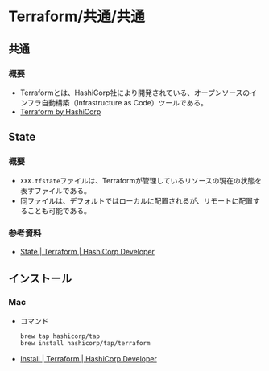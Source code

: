 # Terraform/共通/共通

## 共通

### 概要

- Terraformとは、HashiCorp社により開発されている、オープンソースのインフラ自動構築（Infrastructure as Code）ツールである。
- [Terraform by HashiCorp](https://www.terraform.io/)

## State

### 概要

- `XXX.tfstate`ファイルは、Terraformが管理しているリソースの現在の状態を表すファイルである。
- 同ファイルは、デフォルトではローカルに配置されるが、リモートに配置することも可能である。

### 参考資料

- [State | Terraform | HashiCorp Developer](https://developer.hashicorp.com/terraform/language/state)

## インストール

### Mac

- コマンド

  ```bash
  brew tap hashicorp/tap
  brew install hashicorp/tap/terraform
  ```

- [Install | Terraform | HashiCorp Developer](https://developer.hashicorp.com/terraform/downloads)
